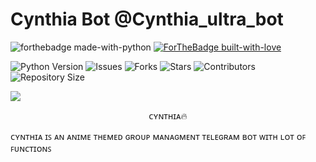# Cynthia Bot @Cynthia_ultra_bot

![forthebadge made-with-python](http://ForTheBadge.com/images/badges/made-with-python.svg)
[![ForTheBadge built-with-love](http://ForTheBadge.com/images/badges/built-with-love.svg)](https://GitHub.com/Dank-del/)</br>


![Python Version](https://img.shields.io/badge/python-3.10-green?style=for-the-badge&logo=appveyor)
![Issues](https://img.shields.io/github/issues/Itz-pro-ddk/Cynthia-Bot?style=for-the-badge&logo=appveyor)
![Forks](https://img.shields.io/github/forks/Itz-pro-ddk/Cynthia-Bot?style=for-the-badge&logo=appveyor)
![Stars](https://img.shields.io/github/stars/Itz-pro-ddk/Cynthia-Bot?style=for-the-badge&logo=appveyor)
![Contributors](https://img.shields.io/github/contributors/Itz-pro-ddk/Cynthia-Bot?style=for-the-badge&logo=appveyor)
![Repository Size](https://img.shields.io/github/repo-size/Itz-pro-ddk/Cynthia-Bot?style=for-the-badge&logo=appveyor)</br>


<img src="https://user-images.githubusercontent.com/73097560/115834477-dbab4500-a447-11eb-908a-139a6edaec5c.gif">

<p align="center"> ᴄʏɴᴛʜɪᴀ🔥 </p>

ᴄʏɴᴛʜɪᴀ ɪꜱ ᴀɴ ᴀɴɪᴍᴇ ᴛʜᴇᴍᴇᴅ ɢʀᴏᴜᴘ ᴍᴀɴᴀɢᴍᴇɴᴛ ᴛᴇʟᴇɢʀᴀᴍ ʙᴏᴛ ᴡɪᴛʜ ʟᴏᴛ ᴏꜰ ꜰᴜɴᴄᴛɪᴏɴꜱ

